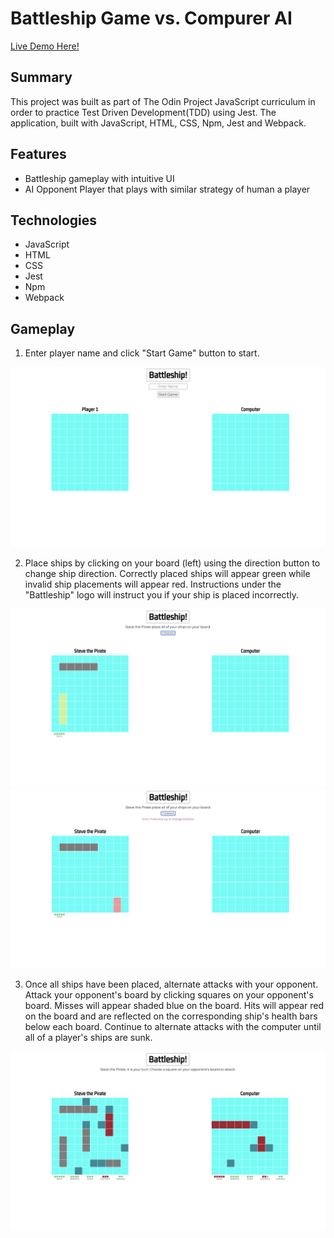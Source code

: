 # Battleship Game vs. Compurer AI

[Live Demo Here!](https://zflegle3.github.io/battleship/)

## Summary

This project was built as part of The Odin Project JavaScript curriculum in order to practice
Test Driven Development(TDD) using Jest. The application, built with JavaScript, HTML, CSS, Npm, Jest and Webpack.

## Features
* Battleship gameplay with intuitive UI
* AI Opponent Player that plays with similar strategy of human a player

## Technologies
* JavaScript
* HTML
* CSS
* Jest
* Npm
* Webpack

## Gameplay
1. Enter player name and click "Start Game" button to start.


![demo image](https://raw.githubusercontent.com/zflegle3/battleship/main/src/images/battleship-gameplay-1.png)

2. Place ships by clicking on your board (left) using the direction button to change ship direction. Correctly placed ships will appear green while invalid ship placements will appear red. Instructions under the "Battleship" logo will instruct you if your ship is placed incorrectly.


![demo image](https://raw.githubusercontent.com/zflegle3/battleship/main/src/images/battleship-gameplay-3.png)
![demo image](https://raw.githubusercontent.com/zflegle3/battleship/main/src/images/battleship-gameplay-2.png)

3. Once all ships have been placed, alternate attacks with your opponent. Attack your opponent's board by clicking squares on your opponent's board. Misses will appear shaded blue on the board. Hits will appear red on the board and are reflected on the corresponding ship's health bars below each board. Continue to alternate attacks with the computer until all of a player's ships are sunk. 


![demo image](https://raw.githubusercontent.com/zflegle3/battleship/main/src/images/battleship-gameplay-4.png)
